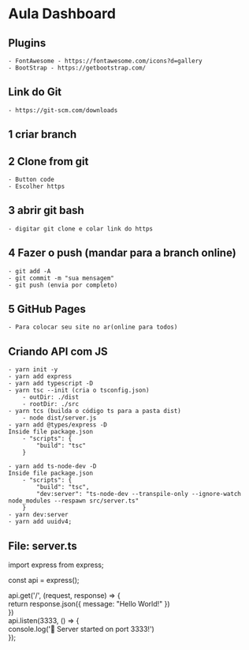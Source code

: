 # Aula Dashboard

## Plugins
    - FontAwesome - https://fontawesome.com/icons?d=gallery
    - BootStrap - https://getbootstrap.com/

## Link do Git  
    - https://git-scm.com/downloads

## 1 criar branch

## 2 Clone from git
    - Button code
    - Escolher https

## 3 abrir git bash
    - digitar git clone e colar link do https

## 4 Fazer o push (mandar para a branch online)
    - git add -A
    - git commit -m "sua mensagem"
    - git push (envia por completo)

## 5 GitHub Pages
    - Para colocar seu site no ar(online para todos)


## Criando API com JS
    - yarn init -y
    - yarn add express
    - yarn add typescript -D
    - yarn tsc --init (cria o tsconfig.json)
        - outDir: ./dist
        - rootDir: ./src
    - yarn tcs (builda o código ts para a pasta dist)
        - node dist/server.js
    - yarn add @types/express -D
    Inside file package.json
        - "scripts": {
            "build": "tsc"
        }

    - yarn add ts-node-dev -D
    Inside file package.json
        - "scripts": {
            "build": "tsc",
            "dev:server": "ts-node-dev --transpile-only --ignore-watch node_modules --respawn src/server.ts"
        }
    - yarn dev:server
    - yarn add uuidv4;

## File: server.ts
import express from express;   

const api = express();  

api.get('/', (request, response) => {  
    return response.json({ message: "Hello World!" })  
})  
api.listen(3333, () => {  
    console.log('🚀 Server started on port 3333!')  
});  
